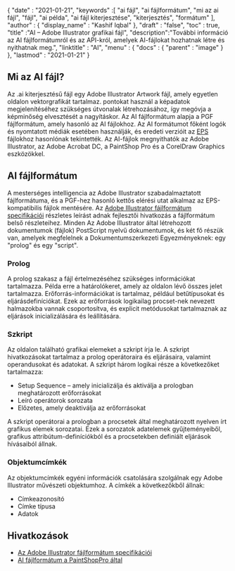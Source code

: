 {
  "date" : "2021-01-21",
  "keywords" :[ "ai fájl", "ai fájlformátum", "mi az ai fájl", "fájl", "ai példa", "ai fájl kiterjesztése", "kiterjesztés", "formátum" ],
  "author" : {
    "display_name" : "Kashif Iqbal"
},
  "draft" : "false",
  "toc" : true,
  "title" :"AI – Adobe Illustrator grafikai fájl",
  "description":"További információ az AI fájlformátumról és az API-król, amelyek AI-fájlokat hozhatnak létre és nyithatnak meg.",
  "linktitle" : "AI",
  "menu" : {
    "docs" : {
      "parent" : "image"
}
},
  "lastmod" : "2021-01-21"
}

## Mi az AI fájl?

Az .ai kiterjesztésű fájl egy Adobe Illustrator Artwork fájl, amely egyetlen oldalon vektorgrafikát tartalmaz. pontokat használ a képadatok megjelenítéséhez szükséges útvonalak létrehozásához, így megóvja a képminőség elvesztését a nagyításkor. Az AI fájlformátum alapja a PGF fájlformátum, amely hasonló az AI fájlokhoz. Az AI formátumot főként logók és nyomtatott médiák esetében használják, és eredeti verzióit az [EPS](/hu/page-description-language/eps/) fájlokhoz hasonlónak tekintették. Az AI-fájlok megnyithatók az Adobe Illustrator, az Adobe Acrobat DC, a PaintShop Pro és a CorelDraw Graphics eszközökkel.

## AI fájlformátum

A mesterséges intelligencia az Adobe Illustrator szabadalmaztatott fájlformátuma, és a PGF-hez hasonló kettős elérési utat alkalmaz az EPS-kompatibilis fájlok mentésére. Az [Adobe Illustrator fájlformátum specifikációi](https://web.archive.org/web/20150906044646/http://partners.adobe.com/public/developer/en/illustrator/sdk/AI7FileFormat.pdf) részletes leírást adnak fejlesztői hivatkozás a fájlformátum belső részleteihez. Minden Az Adobe Illustrator által létrehozott dokumentumok (fájlok) PostScript nyelvű dokumentumok, és két fő részük van, amelyek megfelelnek a Dokumentumszerkezeti Egyezményeknek: egy "prolog" és egy "script".

### Prolog

A prolog szakasz a fájl értelmezéséhez szükséges információkat tartalmazza. Példa erre a határolókeret, amely az oldalon lévő összes jelet tartalmazza. Erőforrás-információkat is tartalmaz, például betűtípusokat és eljárásdefiníciókat. Ezek az erőforrások logikailag procset-nek nevezett halmazokba vannak csoportosítva, és explicit metódusokat tartalmaznak az eljárások inicializálására és leállítására.

### Szkript

Az oldalon található grafikai elemeket a szkript írja le. A szkript hivatkozásokat tartalmaz a prolog operátoraira és eljárásaira, valamint operandusokat és adatokat. A szkript három logikai része a következőket tartalmazza:

* Setup Sequence – amely inicializálja és aktiválja a prologban meghatározott erőforrásokat
* Leíró operátorok sorozata
* Előzetes, amely deaktiválja az erőforrásokat

A szkript operátorai a prologban a procsetek által meghatározott nyelven írt grafikus elemek sorozatai. Ezek a sorozatok adatelemek gyűjteményeiből, grafikus attribútum-definíciókból és a procsetekben definiált eljárások hívásaiból állnak.

### Objektumcímkék

Az objektumcímkék egyéni információk csatolására szolgálnak egy Adobe Illustrator művészeti objektumhoz. A címkék a következőkből állnak:

* Címkeazonosító
* Címke típusa
* Adatok

## Hivatkozások
* [Az Adobe Illustrator fájlformátum specifikációi](https://web.archive.org/web/20150906044646/http://partners.adobe.com/public/developer/en/illustrator/sdk/AI7FileFormat.pdf)
* [AI fájlformátum a PaintShopPro által](https://www.paintshoppro.com/en/pages/ai-file/)

